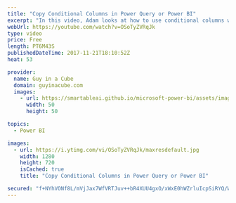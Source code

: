 ```yaml
---
title: "Copy Conditional Columns in Power Query or Power BI"
excerpt: "In this video, Adam looks at how to use conditional columns within Power Query and then copying them for use in other queries or Power BI Desktop files. This is a great technique if you don't want to retype all of the conditional items in the dialog in Power BI.  LET'S CONNECT!  Guy in a Cube -- https://guyinacube.com"
webUrl: https://youtube.com/watch?v=OSoTyZVRqJk
type: video
price: Free
length: PT6M43S
publishedDateTime: 2017-11-21T18:10:52Z
heat: 53

provider:
  name: Guy in a Cube
  domain: guyinacube.com
  images:
    - url: https://smartableai.github.io/microsoft-power-bi/assets/images/organizations/guyinacube.com-50x50.jpg
      width: 50
      height: 50

topics:
  - Power BI

images:
  - url: https://i.ytimg.com/vi/OSoTyZVRqJk/maxresdefault.jpg
    width: 1280
    height: 720
    isCached: true
    title: "Copy Conditional Columns in Power Query or Power BI"

secured: "f+NYhVONf8L/mVjJax7WfVRTJuv++bR4XUU4gxO/xWxE0hWZrluIcpSiRYQ/WdtMvqR/+ujEFJJ17E/sFDxYYJxYeNZ714iQN1eXJ8QprYMV/7IGG33iEAjv1k6GKtQAbIcNxfwAPXEL7W5HxfumWoiLqqs/U7YLt+7LCK+Oa383yNTtWC7NOwgQeGUvHu+FdkZR+9lB5a3iOXFx3TThJo2ErL76PetQ/Qy64Qd6l+Y7RBlTt80Av778zixaALQSbFZTQP2nL1DXoCywC6+P1O3+GBEGIshAGmMp01p5LfDXskcGOV0lIeynx4yqbh9JUKBowkegpSRcvxu1BgdZOQKVNUfLo58jo6PVdfR5PwEAUbE12vVN4a0bvAQRhz+8/c8FlH87AohXVjwQIJI5Zg==;1cIGkwv7YQom9qMoVRETng=="
---
```


